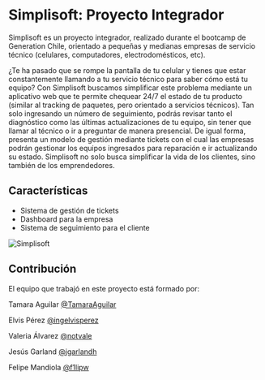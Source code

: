 # Simplisoft: Proyecto Integrador

Simplisoft es un proyecto integrador, realizado durante el bootcamp de Generation Chile, orientado a pequeñas y medianas empresas de servicio técnico (celulares, computadores, electrodomésticos, etc).

¿Te ha pasado que se rompe la pantalla de tu celular y tienes que estar constantemente llamando a tu servicio técnico para saber cómo está tu equipo?
Con Simplisoft buscamos simplificar este problema mediante un aplicativo web que te permite chequear 24/7 el estado de tu producto (similar al tracking de paquetes, pero orientado a servicios técnicos).
Tan solo ingresando un número de seguimiento, podrás revisar tanto el diagnóstico como las últimas actualizaciones de tu equipo, sin tener que llamar al técnico o ir a preguntar de manera presencial.
De igual forma, presenta un modelo de gestión mediante tickets con el cual las empresas podrán gestionar los equipos ingresados para reparación e ir actualizando su estado.
Simplisoft no solo busca simplificar la vida de los clientes, sino también de los emprendedores.


## Características

- Sistema de gestión de tickets
- Dashboard para la empresa
- Sistema de seguimiento para el cliente

![Simplisoft](https://github.com/TamaraAguilar/Simplisoft/assets/125077907/c0392725-7dac-4b2d-92b9-dca7a89baed6)

## Contribución

El equipo que trabajó en este proyecto está formado por:


Tamara Aguilar [@TamaraAguilar](https://github.com/tamaraaguilar)


Elvis Pérez [@ingelvisperez](https://github.com/ingelvisperez)


Valeria Álvarez [@notvale](https://github.com/notvale)


Jesús Garland [@jgarlandh](https://github.com/jgarlandh)


Felipe Mandiola [@f1lipw](https://github.com/f1lipw)



